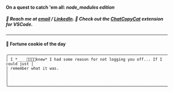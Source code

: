 #### On a quest to catch 'em all: *node_modules edition*

##### :calling: Reach me at **[email](mailto:johannes@stenmark.in)** ***/*** **[LinkedIn](https://www.linkedin.com/in/johannes-stenmark)**.  :feet: Check out the [ChatCopyCat](https://github.com/jstenmark/ChatCopyCat) extension for VSCode.

---
#### :cookie: Fortune cookie of the day
```smalltalk
╭───────────────────────────────────────────────────────────────────────────────╮
│ I *____knew* I had some reason for not logging you off... If I could just │
│ remember what it was.                                                         │
│                                                                               │
╰───────────────────────────────────────────────────────────────────────────────╯
```
